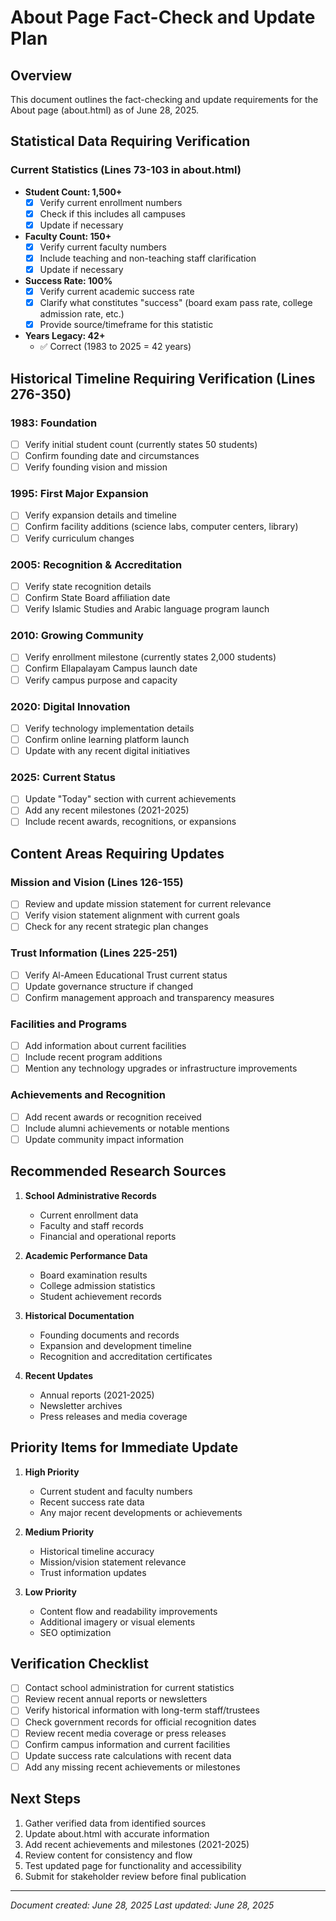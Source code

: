 # About Page Fact-Check and Update Plan

## Overview
This document outlines the fact-checking and update requirements for the About page (about.html) as of June 28, 2025.

## Statistical Data Requiring Verification

### Current Statistics (Lines 73-103 in about.html)
- **Student Count: 1,500+** 
  - [x] Verify current enrollment numbers
  - [x] Check if this includes all campuses
  - [x] Update if necessary

- **Faculty Count: 150+**
  - [x] Verify current faculty numbers
  - [x] Include teaching and non-teaching staff clarification
  - [x] Update if necessary

- **Success Rate: 100%**
  - [x] Verify current academic success rate
  - [x] Clarify what constitutes "success" (board exam pass rate, college admission rate, etc.)
  - [x] Provide source/timeframe for this statistic

- **Years Legacy: 42+**
  - ✅ Correct (1983 to 2025 = 42 years)

## Historical Timeline Requiring Verification (Lines 276-350)

### 1983: Foundation
- [ ] Verify initial student count (currently states 50 students)
- [ ] Confirm founding date and circumstances
- [ ] Verify founding vision and mission

### 1995: First Major Expansion
- [ ] Verify expansion details and timeline
- [ ] Confirm facility additions (science labs, computer centers, library)
- [ ] Verify curriculum changes

### 2005: Recognition & Accreditation
- [ ] Verify state recognition details
- [ ] Confirm State Board affiliation date
- [ ] Verify Islamic Studies and Arabic language program launch

### 2010: Growing Community
- [ ] Verify enrollment milestone (currently states 2,000 students)
- [ ] Confirm Ellapalayam Campus launch date
- [ ] Verify campus purpose and capacity

### 2020: Digital Innovation
- [ ] Verify technology implementation details
- [ ] Confirm online learning platform launch
- [ ] Update with any recent digital initiatives

### 2025: Current Status
- [ ] Update "Today" section with current achievements
- [ ] Add any recent milestones (2021-2025)
- [ ] Include recent awards, recognitions, or expansions

## Content Areas Requiring Updates

### Mission and Vision (Lines 126-155)
- [ ] Review and update mission statement for current relevance
- [ ] Verify vision statement alignment with current goals
- [ ] Check for any recent strategic plan changes

### Trust Information (Lines 225-251)
- [ ] Verify Al-Ameen Educational Trust current status
- [ ] Update governance structure if changed
- [ ] Confirm management approach and transparency measures

### Facilities and Programs
- [ ] Add information about current facilities
- [ ] Include recent program additions
- [ ] Mention any technology upgrades or infrastructure improvements

### Achievements and Recognition
- [ ] Add recent awards or recognition received
- [ ] Include alumni achievements or notable mentions
- [ ] Update community impact information

## Recommended Research Sources

1. **School Administrative Records**
   - Current enrollment data
   - Faculty and staff records
   - Financial and operational reports

2. **Academic Performance Data**
   - Board examination results
   - College admission statistics
   - Student achievement records

3. **Historical Documentation**
   - Founding documents and records
   - Expansion and development timeline
   - Recognition and accreditation certificates

4. **Recent Updates**
   - Annual reports (2021-2025)
   - Newsletter archives
   - Press releases and media coverage

## Priority Items for Immediate Update

1. **High Priority**
   - Current student and faculty numbers
   - Recent success rate data
   - Any major recent developments or achievements

2. **Medium Priority**
   - Historical timeline accuracy
   - Mission/vision statement relevance
   - Trust information updates

3. **Low Priority**
   - Content flow and readability improvements
   - Additional imagery or visual elements
   - SEO optimization

## Verification Checklist

- [ ] Contact school administration for current statistics
- [ ] Review recent annual reports or newsletters
- [ ] Verify historical information with long-term staff/trustees
- [ ] Check government records for official recognition dates
- [ ] Review recent media coverage or press releases
- [ ] Confirm campus information and current facilities
- [ ] Update success rate calculations with recent data
- [ ] Add any missing recent achievements or milestones

## Next Steps

1. Gather verified data from identified sources
2. Update about.html with accurate information
3. Add recent achievements and milestones (2021-2025)
4. Review content for consistency and flow
5. Test updated page for functionality and accessibility
6. Submit for stakeholder review before final publication

---
*Document created: June 28, 2025*
*Last updated: June 28, 2025*
